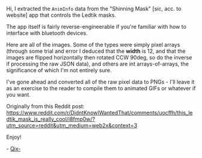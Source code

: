 Hi, I extracted the `AnimInfo` data from the "Shinning Mask" [sic, acc. to website] app that controls the Ledtik masks.

The app itself is fairly reverse-engineerable if you're familiar with how to interface with bluetooth devices.

Here are all of the images. Some of the types were simply pixel arrays (through some trial and error I deduced that the **width** is 12, and that the images are flipped horizontally then rotated CCW 90deg, so do the inverse if processing the raw JSON data), and others are int arrays-of-arrays, the significance of which I'm not entirely sure.

I've gone ahead and converted all of the raw pixel data to PNGs - I'll leave it as an exercise to the reader to compile them to animated GIFs or whatever if you want.

Originally from this Reddit post: https://www.reddit.com/r/DidntKnowIWantedThat/comments/uocffh/this_ledtik_mask_is_really_cool/i8fmp0w/?utm_source=reddit&utm_medium=web2x&context=3

Enjoy!

\- [Qix-](https://github.com/qix-)